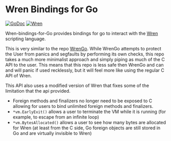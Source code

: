 # Wren Bindings for Go

[![GoDoc](https://godoc.org/github.com/crazyinfin8/wren-bindings-for-go)](https://pkg.go.dev/github.com/crazyinfin8/wren-bindings-for-go?tab=doc) [![Wren](https://img.shields.io/badge/github-wren-hsl(200%2C%2060%25%2C%2050%25))](https://github.com/wren-lang/wren)

Wren-bindings-for-Go provides bindings for go to interact with the [Wren](https://wren.io/) scripting language. 

This is very similar to the repo [WrenGo](https://github.com/crazyinfin8/WrenGo). While WrenGo attempts to protect the User from panics and segfaults by performing its own checks, this repo takes a much more minimalist approach and simply piping as much of the C API to the user. This means that this repo is less safe then WrenGo and can and will panic if used recklessly, but it will feel more like using the regular C API of Wren.

This API also uses a modified version of Wren that fixes some of the limitation that the api provided.

* Foreign methods and finalizers no longer need to be exposed to C allowing for users to bind unlimited foreign methods and finalizers.
* `*vm.EarlyExit()` allows a user to terminate the VM while it is running (for example, to escape from an infinite loop)
* `*vm.BytesAllocated()` allows a user to see how many bytes are allocated for Wren (at least from the C side, Go foreign objects are still stored in Go and are virtually invisible to Wren)
